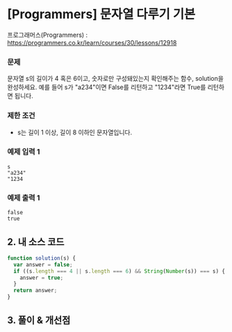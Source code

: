 # [Programmers] 문자열 다루기 기본

프로그래머스(Programmers) : https://programmers.co.kr/learn/courses/30/lessons/12918

### 문제

문자열 s의 길이가 4 혹은 6이고, 숫자로만 구성돼있는지 확인해주는 함수, solution을 완성하세요. 예를 들어 s가 "a234"이면 False를 리턴하고 "1234"라면 True를 리턴하면 됩니다.

### 제한 조건

- s는 길이 1 이상, 길이 8 이하인 문자열입니다.

### 예제 입력 1

```
s
"a234"
"1234
```

### 예제 출력 1

```
false
true
```

## 2. 내 소스 코드

```javascript
function solution(s) {
  var answer = false;
  if ((s.length === 4 || s.length === 6) && String(Number(s)) === s) {
    answer = true;
  }
  return answer;
}
```

## 3. 풀이 & 개선점
